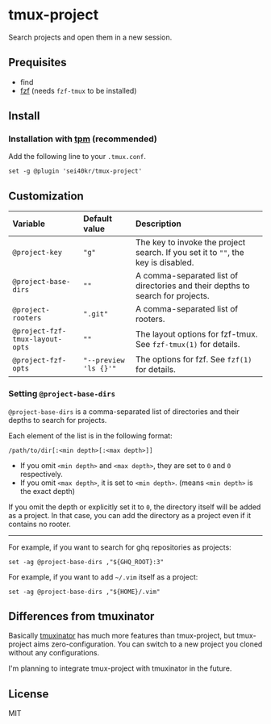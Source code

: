 # tmux-project

Search projects and open them in a new session.

## Prequisites

- find
- [fzf](https://github.com/junegunn/fzf) (needs `fzf-tmux` to be installed)

## Install

### Installation with [tpm](https://github.com/tmux-plugins/tpm) (recommended)

Add the following line to your `.tmux.conf`.

```tmux
set -g @plugin 'sei40kr/tmux-project'
```

## Customization

| Variable                        | Default value         | Description                                                                       |
| :------------------------------ | :-------------------- | :-------------------------------------------------------------------------------- |
| `@project-key`                  | `"g"`                 | The key to invoke the project search. If you set it to `""`, the key is disabled. |
| `@project-base-dirs`            | `""`                  | A comma-separated list of directories and their depths to search for projects.    |
| `@project-rooters`              | `".git"`              | A comma-separated list of rooters.                                                |
| `@project-fzf-tmux-layout-opts` | `""`                  | The layout options for fzf-tmux. See `fzf-tmux(1)` for details.                   |
| `@project-fzf-opts`             | `"--preview 'ls {}'"` | The options for fzf. See `fzf(1)` for details.                                    |

### Setting `@project-base-dirs`

`@project-base-dirs` is a comma-separated list of directories and their depths to search for projects.

Each element of the list is in the following format:

```
/path/to/dir[:<min depth>[:<max depth>]]
```

- If you omit `<min depth>` and `<max depth>`, they are set to `0` and `0` respectively.
- If you omit `<max depth>`, it is set to `<min depth>`. (means `<min depth>` is the exact depth)

If you omit the depth or explicitly set it to `0`, the directory itself will be
added as a project. In that case, you can add the directory as a project even if
it contains no rooter.

---

For example, if you want to search for ghq repositories as projects:

```tmux
set -ag @project-base-dirs ,"${GHQ_ROOT}:3"
```

For example, if you want to add `~/.vim` itself as a project:

```tmux
set -ag @project-base-dirs ,"${HOME}/.vim"
```

## Differences from tmuxinator

Basically [tmuxinator](https://github.com/tmuxinator/tmuxinator) has much more
features than tmux-project, but tmux-project aims zero-configuration.
You can switch to a new project you cloned without any configurations.

I'm planning to integrate tmux-project with tmuxinator in the future.

## License

MIT
